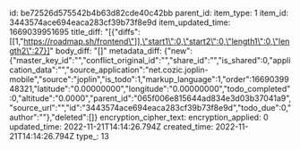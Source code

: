id: be72526d575542b4b63d82cde40c42bb
parent_id: 
item_type: 1
item_id: 3443574ace694eaca283cf39b73f8e9d
item_updated_time: 1669039951695
title_diff: "[{\"diffs\":[[1,\"https://roadmap.sh/frontend\"]],\"start1\":0,\"start2\":0,\"length1\":0,\"length2\":27}]"
body_diff: "[]"
metadata_diff: {"new":{"master_key_id":"","conflict_original_id":"","share_id":"","is_shared":0,"application_data":"","source_application":"net.cozic.joplin-mobile","source":"joplin","is_todo":1,"markup_language":1,"order":1669039948321,"latitude":"0.00000000","longitude":"0.00000000","todo_completed":0,"altitude":"0.0000","parent_id":"065f006e815644ad834e3d03b37041a9","source_url":"","id":"3443574ace694eaca283cf39b73f8e9d","todo_due":0,"author":""},"deleted":[]}
encryption_cipher_text: 
encryption_applied: 0
updated_time: 2022-11-21T14:14:26.794Z
created_time: 2022-11-21T14:14:26.794Z
type_: 13